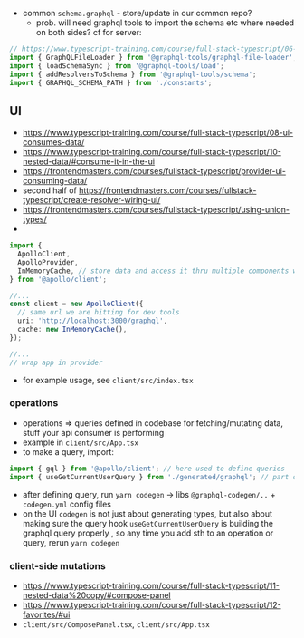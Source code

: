- common `schema.graphql` - store/update in our common repo?
  - prob. will need graphql tools to import the schema etc where needed on both sides? cf for server:

```ts
// https://www.typescript-training.com/course/full-stack-typescript/06-imported-resolver/
import { GraphQLFileLoader } from '@graphql-tools/graphql-file-loader';
import { loadSchemaSync } from '@graphql-tools/load';
import { addResolversToSchema } from '@graphql-tools/schema';
import { GRAPHQL_SCHEMA_PATH } from './constants';
```

## UI

- https://www.typescript-training.com/course/full-stack-typescript/08-ui-consumes-data/
- https://www.typescript-training.com/course/full-stack-typescript/10-nested-data/#consume-it-in-the-ui
- https://frontendmasters.com/courses/fullstack-typescript/provider-ui-consuming-data/
- second half of https://frontendmasters.com/courses/fullstack-typescript/create-resolver-wiring-ui/
- https://frontendmasters.com/courses/fullstack-typescript/using-union-types/
-

```ts
import {
  ApolloClient,
  ApolloProvider,
  InMemoryCache, // store data and access it thru multiple components without worrying about firing n same reqs w/in short period of time
} from '@apollo/client';

//...
const client = new ApolloClient({
  // same url we are hitting for dev tools
  uri: 'http://localhost:3000/graphql',
  cache: new InMemoryCache(),
});

//...
// wrap app in provider
```

- for example usage, see `client/src/index.tsx`

### operations

- operations => queries defined in codebase for fetching/mutating data, stuff your api consumer is performing
- example in `client/src/App.tsx`
- to make a query, import:

```ts
import { gql } from '@apollo/client'; // here used to define queries
import { useGetCurrentUserQuery } from './generated/graphql'; // part of code that will be generated for us - function that defines what we need to pass in, and what we can expect to get back for a particular query
```

- after defining query, run `yarn codegen` -> libs `@graphql-codegen/..` + `codegen.yml` config files
- on the UI `codegen` is not just about generating types, but also about making sure the query hook `useGetCurrentUserQuery` is building the graphql query properly , so any time you add sth to an operation or query, rerun `yarn codegen`

### client-side mutations

- https://www.typescript-training.com/course/full-stack-typescript/11-nested-data%20copy/#compose-panel
- https://www.typescript-training.com/course/full-stack-typescript/12-favorites/#ui
- `client/src/ComposePanel.tsx`, `client/src/App.tsx`

